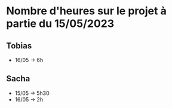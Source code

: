 # Nombre d'heures sur le projet à partie du 15/05/2023


## Tobias

- 16/05 -> 6h



## Sacha

- 15/05 -> 5h30
- 16/05 -> 2h